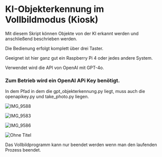 # KI-Objekterkennung im Vollbildmodus (Kiosk)
Mit diesem Skript können Objekte von der KI erkannt werden und anschließend beschrieben werden.

Die Bedienung erfolgt komplett über drei Taster.

Geeignet ist hier ganz gut ein Raspberry Pi 4 oder jedes andere System.

Verwendet wird die API von OpenAI mit GPT-4o.

### Zum Betrieb wird ein OpenAI APi Key benötigt.

In dem Pfad in dem die gpt_objekterkennung.py liegt, muss auch die openapikey.py und take_photo.py liegen.

![IMG_9588](https://github.com/user-attachments/assets/1ea4aa72-7324-42c9-ab1b-6c4589f07652)

![IMG_9583](https://github.com/user-attachments/assets/9f1b6546-535f-44d2-8db1-e64e5495f67a)

![IMG_9586](https://github.com/user-attachments/assets/f8cf8634-a576-4a20-ac1d-d40cc66cc510)

![Ohne Titel](https://github.com/user-attachments/assets/3407b749-6260-4a03-9e59-2c4b4edeaa5a)

Das Vollbildprogramm kann nur beendet werden wenn man den laufenden Prozess beendet.

